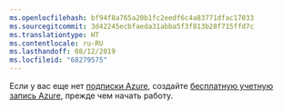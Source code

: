 ```yaml
---
ms.openlocfilehash: bf94f8a765a20b1fc2eedf6c4a83771dfac17033
ms.sourcegitcommit: 3d42245ecbfaeda31abba5f3f813b28f715ffd7c
ms.translationtype: HT
ms.contentlocale: ru-RU
ms.lasthandoff: 08/12/2019
ms.locfileid: "68279575"
---
```

Если у вас еще нет [подписки Azure](https://docs.microsoft.com/azure/guides/developer/azure-developer-guide#understanding-accounts-subscriptions-and-billing), создайте [бесплатную учетную запись Azure](https://azure.microsoft.com/free/?ref=microsoft.com&utm_source=microsoft.com&utm_medium=docs&utm_campaign=visualstudio), прежде чем начать работу.